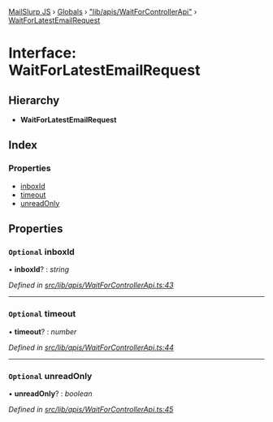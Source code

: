 [MailSlurp JS](../README.md) › [Globals](../globals.md) › ["lib/apis/WaitForControllerApi"](../modules/_lib_apis_waitforcontrollerapi_.md) › [WaitForLatestEmailRequest](_lib_apis_waitforcontrollerapi_.waitforlatestemailrequest.md)

# Interface: WaitForLatestEmailRequest

## Hierarchy

* **WaitForLatestEmailRequest**

## Index

### Properties

* [inboxId](_lib_apis_waitforcontrollerapi_.waitforlatestemailrequest.md#optional-inboxid)
* [timeout](_lib_apis_waitforcontrollerapi_.waitforlatestemailrequest.md#optional-timeout)
* [unreadOnly](_lib_apis_waitforcontrollerapi_.waitforlatestemailrequest.md#optional-unreadonly)

## Properties

### `Optional` inboxId

• **inboxId**? : *string*

*Defined in [src/lib/apis/WaitForControllerApi.ts:43](https://github.com/mailslurp/mailslurp-client-ts-js/blob/fc9510a/src/lib/apis/WaitForControllerApi.ts#L43)*

___

### `Optional` timeout

• **timeout**? : *number*

*Defined in [src/lib/apis/WaitForControllerApi.ts:44](https://github.com/mailslurp/mailslurp-client-ts-js/blob/fc9510a/src/lib/apis/WaitForControllerApi.ts#L44)*

___

### `Optional` unreadOnly

• **unreadOnly**? : *boolean*

*Defined in [src/lib/apis/WaitForControllerApi.ts:45](https://github.com/mailslurp/mailslurp-client-ts-js/blob/fc9510a/src/lib/apis/WaitForControllerApi.ts#L45)*
